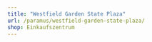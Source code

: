 ```yaml
---
title: "Westfield Garden State Plaza"
url: /paramus/westfield-garden-state-plaza/
shop: Einkaufszentrum
---
```

